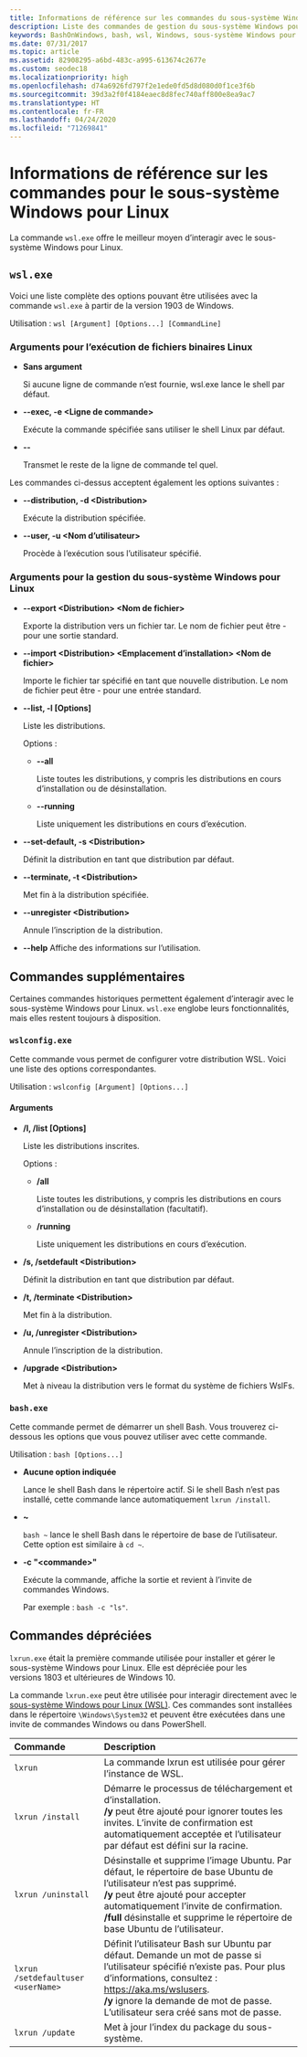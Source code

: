 ```yaml
---
title: Informations de référence sur les commandes du sous-système Windows pour Linux
description: Liste des commandes de gestion du sous-système Windows pour Linux
keywords: BashOnWindows, bash, wsl, Windows, sous-système Windows pour Linux, sous-système windows, ubuntu
ms.date: 07/31/2017
ms.topic: article
ms.assetid: 82908295-a6bd-483c-a995-613674c2677e
ms.custom: seodec18
ms.localizationpriority: high
ms.openlocfilehash: d74a6926fd797f2e1ede0fd5d8d080d0f1ce3f6b
ms.sourcegitcommit: 39d3a2f0f4184eaec8d8fec740aff800e8ea9ac7
ms.translationtype: HT
ms.contentlocale: fr-FR
ms.lasthandoff: 04/24/2020
ms.locfileid: "71269841"
---
```

# <a name="command-reference-for-windows-subsystem-for-linux"></a>Informations de référence sur les commandes pour le sous-système Windows pour Linux

La commande `wsl.exe` offre le meilleur moyen d’interagir avec le sous-système Windows pour Linux. 


## `wsl.exe`

Voici une liste complète des options pouvant être utilisées avec la commande `wsl.exe` à partir de la version 1903 de Windows.

Utilisation : `wsl [Argument] [Options...] [CommandLine]`

### <a name="arguments-for-running-linux-binaries"></a>Arguments pour l’exécution de fichiers binaires Linux

* **Sans argument**

  Si aucune ligne de commande n’est fournie, wsl.exe lance le shell par défaut.

* **--exec, -e \<Ligne de commande>**
  
  Exécute la commande spécifiée sans utiliser le shell Linux par défaut.

* **--**
  
  Transmet le reste de la ligne de commande tel quel.

Les commandes ci-dessus acceptent également les options suivantes :

* **--distribution, -d \<Distribution>**

  Exécute la distribution spécifiée.

* **--user, -u \<Nom d’utilisateur>**

  Procède à l’exécution sous l’utilisateur spécifié.

### <a name="arguments-for-managing-windows-subsystem-for-linux"></a>Arguments pour la gestion du sous-système Windows pour Linux

* **--export \<Distribution> \<Nom de fichier>**
  
  Exporte la distribution vers un fichier tar. Le nom de fichier peut être - pour une sortie standard.

* **--import \<Distribution> \<Emplacement d’installation> \<Nom de fichier>**
  
  Importe le fichier tar spécifié en tant que nouvelle distribution. Le nom de fichier peut être - pour une entrée standard.

* **--list, -l [Options]**
  
  Liste les distributions.

  Options :
  * **--all**
      
    Liste toutes les distributions, y compris les distributions en cours d’installation ou de désinstallation.

  * **--running**
      
    Liste uniquement les distributions en cours d’exécution.

* **--set-default, -s \<Distribution>**
  
  Définit la distribution en tant que distribution par défaut.

* **--terminate, -t \<Distribution>**
  
  Met fin à la distribution spécifiée.

* **--unregister \<Distribution>**
  
  Annule l’inscription de la distribution.
   
* **--help** Affiche des informations sur l’utilisation.

## <a name="additional-commands"></a>Commandes supplémentaires

Certaines commandes historiques permettent également d’interagir avec le sous-système Windows pour Linux. `wsl.exe` englobe leurs fonctionnalités, mais elles restent toujours à disposition. 

### `wslconfig.exe`

Cette commande vous permet de configurer votre distribution WSL. Voici une liste des options correspondantes.

Utilisation : `wslconfig [Argument] [Options...]`

#### <a name="arguments"></a>Arguments
* **/l, /list [Options]**
  
  Liste les distributions inscrites.
  
  Options :
    * **/all**
    
      Liste toutes les distributions, y compris les distributions en cours d’installation ou de désinstallation (facultatif).

    * **/running**
      
      Liste uniquement les distributions en cours d’exécution.

* **/s, /setdefault \<Distribution>**
  
  Définit la distribution en tant que distribution par défaut.

* **/t, /terminate \<Distribution>**
  
  Met fin à la distribution.

* **/u, /unregister \<Distribution>**
  
  Annule l’inscription de la distribution.
   
* **/upgrade \<Distribution>**
  
  Met à niveau la distribution vers le format du système de fichiers WslFs.

### `bash.exe`

Cette commande permet de démarrer un shell Bash. Vous trouverez ci-dessous les options que vous pouvez utiliser avec cette commande.

Utilisation : `bash [Options...]`

* **Aucune option indiquée**
  
  Lance le shell Bash dans le répertoire actif. Si le shell Bash n’est pas installé, cette commande lance automatiquement `lxrun /install`.

* **~**
  
  `bash ~` lance le shell Bash dans le répertoire de base de l’utilisateur.  Cette option est similaire à `cd ~`.

* **-c "\<commande>"**
  
  Exécute la commande, affiche la sortie et revient à l’invite de commandes Windows.
    
  Par exemple : `bash -c "ls"`.

## <a name="deprecated-commands"></a>Commandes dépréciées

`lxrun.exe` était la première commande utilisée pour installer et gérer le sous-système Windows pour Linux. Elle est dépréciée pour les versions 1803 et ultérieures de Windows 10.

La commande `lxrun.exe` peut être utilisée pour interagir directement avec le [sous-système Windows pour Linux (WSL)](https://msdn.microsoft.com/en-us/commandline/wsl/faq#what-windows-subsystem-for-linux-wsl-).  Ces commandes sont installées dans le répertoire `\Windows\System32` et peuvent être exécutées dans une invite de commandes Windows ou dans PowerShell.

| Commande                     | Description                     |
|:----------------------------|:---------------------------|
| `lxrun`                     | La commande lxrun est utilisée pour gérer l’instance de WSL. |
| `lxrun /install`            | Démarre le processus de téléchargement et d’installation. <br/> **/y** peut être ajouté pour ignorer toutes les invites.  L’invite de confirmation est automatiquement acceptée et l’utilisateur par défaut est défini sur la racine.          |
| `lxrun /uninstall`          | Désinstalle et supprime l’image Ubuntu.  Par défaut, le répertoire de base Ubuntu de l’utilisateur n’est pas supprimé. <br/> **/y** peut être ajouté pour accepter automatiquement l’invite de confirmation. <br/>**/full** désinstalle et supprime le répertoire de base Ubuntu de l’utilisateur.         |
| `lxrun /setdefaultuser <userName>`     | Définit l’utilisateur Bash sur Ubuntu par défaut. Demande un mot de passe si l’utilisateur spécifié n’existe pas.  Pour plus d’informations, consultez : https://aka.ms/wslusers. <br/> **/y** ignore la demande de mot de passe.  L’utilisateur sera créé sans mot de passe.|
| `lxrun /update`            | Met à jour l’index du package du sous-système.          |
